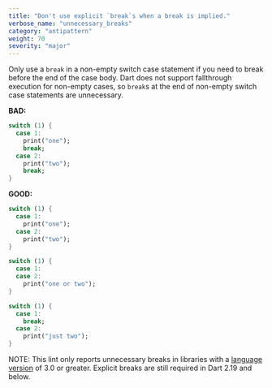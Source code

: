 ```yaml
---
title: "Don't use explicit `break`s when a break is implied."
verbose_name: "unnecessary_breaks"
category: "antipattern"
weight: 70
severity: "major"
---
```

Only use a `break` in a non-empty switch case statement if you need to break
before the end of the case body.  Dart does not support fallthrough execution
for non-empty cases, so `break`s at the end of non-empty switch case statements
are unnecessary.

**BAD:**
```dart
switch (1) {
  case 1:
    print("one");
    break;
  case 2:
    print("two");
    break;
}
```

**GOOD:**
```dart
switch (1) {
  case 1:
    print("one");
  case 2:
    print("two");
}
```

```dart
switch (1) {
  case 1:
  case 2:
    print("one or two");
}
```

```dart
switch (1) {
  case 1:
    break;
  case 2:
    print("just two");
}
```

NOTE: This lint only reports unnecessary breaks in libraries with a
[language version](https://dart.dev/guides/language/evolution#language-versioning)
of 3.0 or greater. Explicit breaks are still required in Dart 2.19 and below.
